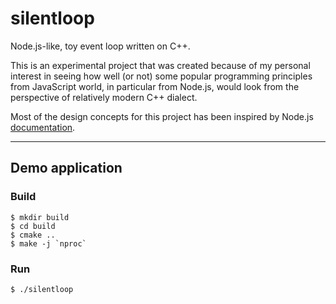 # silentloop
Node.js-like, toy event loop written on C++.

This is an experimental project that was created because of my personal interest in seeing how well (or not) some  popular programming principles from JavaScript world, in particular from Node.js, would look from the perspective of relatively modern C++ dialect.

Most of the design concepts for this project has been inspired by Node.js [documentation](https://nodejs.org/api).

***

## Demo application

### Build
```
$ mkdir build
$ cd build
$ cmake ..
$ make -j `nproc`
```

### Run
```
$ ./silentloop
```
